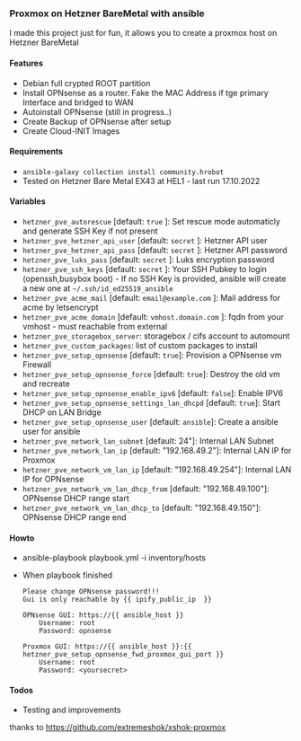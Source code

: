 ### Proxmox on Hetzner BareMetal with ansible

I made this project just for fun, it allows you to create a proxmox host on Hetzner BareMetal


#### Features

 * Debian full crypted ROOT partition
 * Install OPNsense as a router. Fake the MAC Address if tge primary Interface and bridged to WAN
 * Autoinstall OPNsense (still in progress..)
 * Create Backup of OPNsense after setup
 * Create Cloud-INIT Images

#### Requirements
  
  * `ansible-galaxy collection install community.hrobot`
  * Tested on Hetzner Bare Metal EX43 at HEL1 - last run 17.10.2022

#### Variables
 * `hetzner_pve_autorescue` [default: `true` ]: Set rescue mode automaticly and generate SSH Key if not present
 * `hetzner_pve_hetzner_api_user` [default: `secret` ]: Hetzner API user
 * `hetzner_pve_hetzner_api_pass` [default: `secret` ]: Hetzner API password
 * `hetzner_pve_luks_pass` [default: `secret` ]: Luks encryption password 
 * `hetzner_pve_ssh_keys` [default: `secret` ]: Your SSH Pubkey to login (openssh,busybox boot) - If no SSH Key is provided, ansible will create a new one at  `~/.ssh/id_ed25519_ansible`
 * `hetzner_pve_acme_mail` [default: `email@example.com` ]: Mail address for acme by letsencrypt
 * `hetzner_pve_acme_domain` [default: `vmhost.domain.com` ]: fqdn from your vmhost - must reachable from external
 * `hetzner_pve_storagebox_server`: storagebox / cifs account to automount
 * `hetzner_pve_custom_packages`: list of custom packages to install
 * `hetzner_pve_setup_opnsense` [default: `true`]: Provision a OPNsense vm Firewall
 * `hetzner_pve_setup_opnsense_force` [default: `true`]: Destroy the old vm and recreate
 * `hetzner_pve_setup_opnsense_enable_ipv6`  [default: `false`]: Enable IPV6
 * `hetzner_pve_setup_opnsense_settings_lan_dhcpd`  [default: `true`]: Start DHCP on LAN Bridge
 * `hetzner_pve_setup_opnsense_user` [default: `ansible`]: Create a ansible user for ansible
 * `hetzner_pve_network_lan_subnet` [default: 24"]: Internal LAN Subnet
 * `hetzner_pve_network_lan_ip` [default: "192.168.49.2"]: Internal LAN IP for Proxmox 
 * `hetzner_pve_network_vm_lan_ip` [default: "192.168.49.254"]: Internal LAN IP for OPNsense
 * `hetzner_pve_network_vm_lan_dhcp_from` [default: "192.168.49.100"]: OPNsense DHCP range start 
 * `hetzner_pve_network_vm_lan_dhcp_to` [default: "192.168.49.150"]:  OPNsense DHCP range end


#### Howto

* ansible-playbook playbook.yml -i inventory/hosts
  
* When playbook finished
       
      Please change OPNsense password!!!
      Gui is only reachable by {{ ipify_public_ip  }}
 
      OPNsense GUI: https://{{ ansible_host }}
          Username: root
          Password: opnsense

      Proxmox GUI: https://{{ ansible_host }}:{{ hetzner_pve_setup_opnsense_fwd_proxmox_gui_port }}
          Username: root
          Password: <yoursecret>


#### Todos

  * Testing and improvements


thanks to https://github.com/extremeshok/xshok-proxmox
